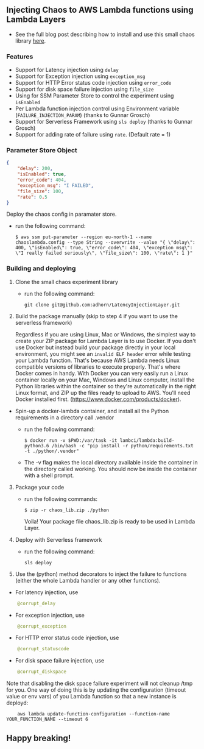 
## Injecting Chaos to AWS Lambda functions using Lambda Layers

* See the full blog post describing how to install and use this small chaos library [here](https://medium.com/@adhorn/injecting-chaos-to-aws-lambda-functions-using-lambda-layers-2963f996e0ba).

### Features
* Support for Latency injection using ```delay```
* Support for Exception injection using ```exception_msg```
* Support for HTTP Error status code injection using ```error_code```
* Support for disk space failure injection using ```file_size```
* Using for SSM Parameter Store to control the experiment using ```isEnabled```
* Per Lambda function injection control using Environment variable (```FAILURE_INJECTION_PARAM```) (thanks to Gunnar Grosch)
* Support for Serverless Framework using ```sls deploy``` (thanks to Gunnar Grosch)
* Support for adding rate of failure using ```rate```. (Default rate = 1)

### Parameter Store Object
```json
{ 
    "delay": 200,
    "isEnabled": true,
    "error_code": 404,
    "exception_msg": "I FAILED",
    "file_size": 100,
    "rate": 0.5
}
```
Deploy the chaos config in paramater store.
* run the following command:
    ```
    $ aws ssm put-parameter --region eu-north-1 --name chaoslambda.config --type String --overwrite --value "{ \"delay\": 400, \"isEnabled\": true, \"error_code\": 404, \"exception_msg\": \"I really failed seriously\", \"file_size\": 100, \"rate\": 1 }"
    ```

### Building and deploying

1. Clone the small chaos experiment library
    * run the following command:

        ```
        git clone git@github.com:adhorn/LatencyInjectionLayer.git
        ```



2. Build the package manually (skip to step 4 if you want to use the serverless framework)

   Regardless if you are using Linux, Mac or Windows, the simplest way to create your ZIP package for Lambda Layer is to use Docker. If you don't use Docker but instead build your package directly in your local environment, you might see an ```invalid ELF header``` error while testing your Lambda function. That's because AWS Lambda needs Linux compatible versions of libraries to execute properly. That's where Docker comes in handy. With Docker you can very easily run a Linux container locally on your Mac, Windows and Linux computer, install the Python libraries within the container so they're automatically in the right Linux format, and ZIP up the files ready to upload to AWS. You'll need Docker installed first. (https://www.docker.com/products/docker).

-  Spin-up a docker-lambda container, and install all the Python requirements in a directory call .vendor
    * run the following command:

        ```
        $ docker run -v $PWD:/var/task -it lambci/lambda:build-python3.6 /bin/bash -c "pip install -r python/requirements.txt -t ./python/.vendor"
        ```
    
    * The -v flag makes the local directory available inside the container in the directory called working. You should now be inside the container with a shell prompt.


3. Package your code 
    * run the following commands:
        ```
        $ zip -r chaos_lib.zip ./python
        ```

        Voila! Your package file chaos_lib.zip is ready to be used in Lambda Layer.

4. Deploy with Serverless framework
    * run the following command:
        ```
        sls deploy
        ```

5. Use the (python) method decorators to inject the failure to functions (either the whole Lambda handler or any other functions).
* For latency injection, use
```python
    @corrupt_delay
``` 
* For exception injection, use
```python
    @corrupt_exception
```

* For HTTP error status code injection, use
```python
    @corrupt_statuscode
```

* For disk space failure injection, use
```python
    @corrupt_diskspace
```
Note that disabling the disk space failure experiment will not cleanup /tmp for you. One way of doing this is by updating the configuration (timeout value or env vars) of you Lambda function so that a new instance is deployd:
```
    aws lambda update-function-configuration --function-name YOUR_FUNCTION_NAME --timeout 6
```


## Happy breaking!
